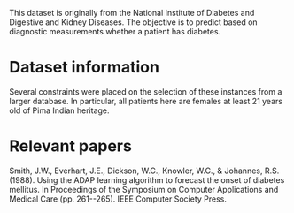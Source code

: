 
This dataset is originally from the National Institute of Diabetes and Digestive and Kidney Diseases. The objective is to predict based on diagnostic measurements whether a patient has diabetes.

# Dataset information
Several constraints were placed on the selection of these instances from a larger database. In particular, all patients here are females at least 21 years old of Pima Indian heritage.

# Relevant papers
Smith, J.W., Everhart, J.E., Dickson, W.C., Knowler, W.C., & Johannes, R.S. (1988). Using the ADAP learning algorithm to forecast the onset of diabetes mellitus. In Proceedings of the Symposium on Computer Applications and Medical Care (pp. 261--265). IEEE Computer Society Press.
